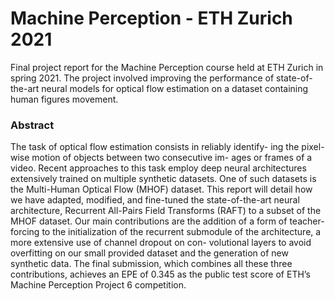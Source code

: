 # Machine Perception -  ETH Zurich 2021
Final project report for the Machine Perception course held at ETH Zurich in spring 2021. The project involved improving the performance of state-of-the-art neural models for optical flow estimation on a dataset containing human figures movement.

### Abstract

The task of optical flow estimation consists in reliably identify-
ing the pixel-wise motion of objects between two consecutive im-
ages or frames of a video. Recent approaches to this task employ
deep neural architectures extensively trained on multiple synthetic
datasets. One of such datasets is the Multi-Human Optical Flow
(MHOF) dataset. This report will detail how we have adapted,
modified, and fine-tuned the state-of-the-art neural architecture,
Recurrent All-Pairs Field Transforms (RAFT) to a subset of the
MHOF dataset. Our main contributions are the addition of a form
of teacher-forcing to the initialization of the recurrent submodule
of the architecture, a more extensive use of channel dropout on con-
volutional layers to avoid overfitting on our small provided dataset
and the generation of new synthetic data. The final submission,
which combines all these three contributions, achieves an EPE of
0.345 as the public test score of ETH’s Machine Perception Project
6 competition.
